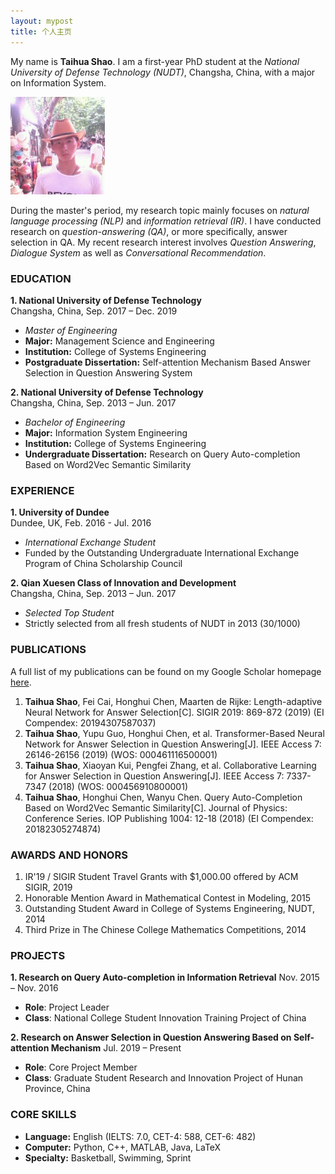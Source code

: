 ```yaml
---
layout: mypost
title: 个人主页
---
```


My name is **Taihua Shao**. I am a first-year PhD student at the *National University of Defense Technology (NUDT)*, Changsha, China, with a major on Information System.

<img src="shao.jpg" width="30%" height="30%">

During the master's period, my research topic mainly focuses on *natural language processing (NLP)* and *information retrieval (IR)*. I have conducted research on *question-answering (QA)*, or more specifically, answer selection in QA. My recent research interest involves *Question Answering*, *Dialogue System* as well as *Conversational Recommendation*.



### EDUCATION

**1. National University of Defense Technology**  
Changsha, China, Sep. 2017 – Dec. 2019
- _Master of Engineering_
- **Major:** Management Science and Engineering
- **Institution:** College of Systems Engineering
- **Postgraduate Dissertation:** Self-attention Mechanism Based Answer Selection in Question Answering System

**2. National University of Defense Technology**  
Changsha, China, Sep. 2013 – Jun. 2017
- _Bachelor of Engineering_
- **Major:** Information System Engineering
- **Institution:** College of Systems Engineering
- **Undergraduate Dissertation:** Research on Query Auto-completion Based on Word2Vec Semantic Similarity


### EXPERIENCE

**1. University of Dundee**  
Dundee, UK, Feb. 2016 - Jul. 2016
- _International Exchange Student_
- Funded by the Outstanding Undergraduate International Exchange Program of China Scholarship Council 

**2. Qian Xuesen Class of Innovation and Development**  
Changsha, China, Sep. 2013 – Jun. 2017
- _Selected Top Student_
- Strictly selected from all fresh students of NUDT in 2013 (30/1000)


### PUBLICATIONS

A full list of my publications can be found on my Google Scholar homepage [here](https://scholar.google.com.hk/citations?hl=zh-CN&pli=1&user=WAxqU1MAAAAJ).

1. **Taihua Shao**, Fei Cai, Honghui Chen, Maarten de Rijke: Length-adaptive Neural Network for Answer Selection[C]. SIGIR 2019: 869-872 (2019) (EI Compendex: 20194307587037)
2. **Taihua Shao**, Yupu Guo, Honghui Chen, et al. Transformer-Based Neural Network for Answer Selection in Question Answering[J]. IEEE Access 7: 26146-26156 (2019) (WOS: 000461116500001)
3. **Taihua Shao**, Xiaoyan Kui, Pengfei Zhang, et al. Collaborative Learning for Answer Selection in Question Answering[J]. IEEE Access 7: 7337-7347 (2018) (WOS: 000456910800001)
4. **Taihua Shao**, Honghui Chen, Wanyu Chen. Query Auto-Completion Based on Word2Vec Semantic Similarity[C]. Journal of Physics: Conference Series. IOP Publishing 1004: 12-18 (2018) (EI Compendex: 20182305274874)


### AWARDS AND HONORS

1. IR'19 / SIGIR Student Travel Grants with $1,000.00 offered by ACM SIGIR, 2019
2. Honorable Mention Award in Mathematical Contest in Modeling, 2015
3. Outstanding Student Award in College of Systems Engineering, NUDT, 2014
4. Third Prize in The Chinese College Mathematics Competitions, 2014


### PROJECTS

**1. Research on Query Auto-completion in Information Retrieval**   Nov. 2015 – Nov. 2016
- **Role**: Project Leader
- **Class**: National College Student Innovation Training Project of China

**2. Research on Answer Selection in Question Answering Based on Self-attention Mechanism** Jul. 2019 – Present
- **Role**: Core Project Member
- **Class**: Graduate Student Research and Innovation Project of Hunan Province, China


### CORE SKILLS
- **Language:** English (IELTS: 7.0, CET-4: 588, CET-6: 482)
- **Computer:** Python, C++, MATLAB, Java, LaTeX
- **Specialty:** Basketball, Swimming, Sprint